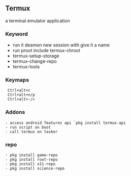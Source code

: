 ## Termux
a terminal emulator application

### Keyword
- run it deamon new session with give it a name
- run proot include termux-chroot
- termux-setup-storage
- termux-change-repo
- termux-tools

### Keymaps
```
 Ctrl+alt+c
 Ctrl+alt+n/p 
 Ctrl+alt+-/+
```

### Addons
```
- access android features api `pkg install termux-api
- run script on boot
- call termux on tasker
```

### repo
```
- pkg install game-repo
- pkg install root-repo
- pkg install x11-repo
- pkg install science-repo
```

